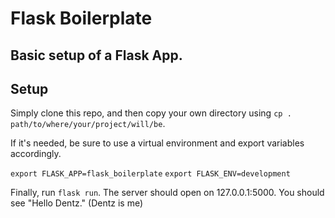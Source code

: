 # Flask Boilerplate
## Basic setup of a Flask App.

## Setup

Simply clone this repo, and then copy your own directory using `cp . path/to/where/your/project/will/be`.

If it's needed, be sure to use a virtual environment and export variables accordingly.

`export FLASK_APP=flask_boilerplate`
`export FLASK_ENV=development`

Finally, run `flask run`. The server should open on 127.0.0.1:5000. You should see "Hello Dentz." (Dentz is me)

